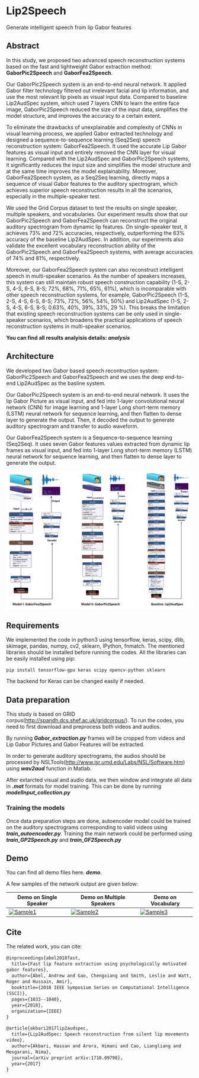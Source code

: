 # Lip2Speech
Generate intelligent speech from lip Gabor features

## Abstract
In this study, we proposed two advanced speech reconstruction systems based on the fast and lightweight Gabor extraction method: **GaborPic2Speech** and **GaborFea2Speech**. 

Our GaborPic2Speech system is an end-to-end neural network. It applied Gabor filter technology filtered out irrelevant facial and lip information, and use the most relevant lip pixels as visual input data. Compared to baseline Lip2AudSpec system, which used 7 layers CNN to learn the entire face image, GaborPic2Speech reduced the size of the input data, simplifies the model structure, and improves the accuracy to a certain extent.

To eliminate the drawbacks of unexplainable and complexity of CNNs in visual learning process, we applied Gabor extracted technology and designed a sequence-to-sequence learning (Seq2Seq) speech reconstruction system: GaborFea2Speech. It used the accurate Lip Gabor features as visual input and entirely removed the CNN layer for visual learning. Compared with the Lip2AudSpec and GaborPic2Speech systems, it significantly reduces the input size and simplifies the model structure and at the same time improves the model explainability. Moreover, GaborFea2Speech system, as a Seq2Seq learning, directly maps a sequence of visual Gabor features to the auditory spectrogram, which achieves superior speech reconstruction results in all the scenarios, especially in the multiple-speaker test. 

We used the Grid Corpus dataset to test the results on single speaker, multiple speakers, and vocabularies.  Our experiment results show that our GaborPic2Speech and GaborFea2Speech can reconstruct the original auditory spectrogram from dynamic lip features. On single-speaker test, it achieves 73% and 72% accuracies, respectively, outperforming the 63% accuracy of the baseline Lip2AudSpec. In addition, our experiments also validate the excellent vocabulary reconstruction ability of the GaborPic2Speech and GaborFea2Speech systems, with average accuracies of 74% and 81%, respectively. 

Moreover, our GaborFea2Speech system can also reconstruct intelligent speech in multi-speaker scenarios. As the number of speakers increases, this system can still maintain robust speech construction capability (1-S, 2-S, 4-S, 6-S, 8-S; 72%, 68%, 71%, 65%, 61%), which is incomparable with other speech reconstruction systems, for example, GaborPic2Speech (1-S, 2-S, 4-S, 6-S, 8-S; 73%, 72%, 56%, 54%, 50%) and Lip2AudSpec (1-S, 2-S, 4-S, 6-S, 8-S; 0.63%, 40%, 39%, 33%, 29 %). This breaks the limitation that existing speech reconstruction systems can be only used in single-speaker scenarios, which broadens the practical applications of speech reconstruction systems in multi-speaker scenarios.

**You can find all results analyisis details: _analysis_**

## Architecture
We developed two Gabor based speech recontruction system: GaborPic2Speech and GaborFea2Speech and we uses the deep end-to-end Lip2AudSpec as the basline system.

Our GaborPic2Speech system is an end-to-end neural network. It uses the lip Gabor Picture as visual input, and fed into 1-layer convolutional neural network (CNN) for image learning and 1-layer Long short-term memory (LSTM) neural network for sequence learning, and then flatten to dense layer to generate the output.  Then, it decoded the output to generate auditory spectrogram and transfer to audio waveform. 

Our GaborFea2Speech system is a Sequence-to-sequence learning (Seq2Seq). It uses seven Gabor features values extracted from dynamic lip frames as visual input, and fed into 1-layer Long short-term memory (LSTM) neural network for sequence learning, and then flatten to dense layer to generate the output.
 
![Main Network](figures/Network_main.png)

## Requirements
We implemented the code in python3 using tensorflow, keras, scipy, dlib, skimage, pandas, numpy, cv2, sklearn, IPython, fnmatch. The mentioned libraries should be installed before running the codes. All the libraries can be easily installed using pip:
```shell
pip install tensorflow-gpu keras scipy opencv-python sklearn
```
The backend for Keras can be changed easily if needed.

## Data preparation
This study is based on GRID corpus(http://spandh.dcs.shef.ac.uk/gridcorpus/). To run the codes, you need to first download and preprocess both videos and audios.

By running **_Gabor_extraction.py_** frames will be cropped from videos and Lip Gabor Pictures and Gabor Features will be extracted.

In order to generate auditory spectrograms, the audios should be processed by NSLTools(http://www.isr.umd.edu/Labs/NSL/Software.htm) using **_wav2aud_** function in Matlab.

After extarcted visual and audio data, we then window and integrate all data  in **_.mat_** formats for model training. This can be done by running **_modelInput_collection.py_**

### Training the models
Once data preparation steps are done, autoencoder model could be trained on the auditory spectrograms corresponding to valid videos using **_train_autoencoder.py_**. Training the main network could be performed using **_train_GP2Speech.py_** and **_train_GF2Speech.py_**


## Demo

You can find all demo files here. **_demo_**.

A few samples of the network output are given below:

 **Demo on Single Speaker**     | **Demo on Multiple Speakers**      | **Demo on Vocabulary**     
 ------------- | ------------- | -------- 
 [![Sample1](https://img.youtube.com/vi/-apenOxMQM8/0.jpg)](https://youtu.be/-apenOxMQM8)         | [![Sample2](https://img.youtube.com/vi/62pQrLAbw8E/0.jpg)](https://youtu.be/62pQrLAbw8E)       |[![Sample3](https://img.youtube.com/vi/yv0-dakuY6k/0.jpg)](https://youtu.be/yv0-dakuY6k)  



## Cite
The related work, you can cite:
```
@inproceedings{abel2018fast,
  title={Fast lip feature extraction using psychologically motivated gabor features},
  author={Abel, Andrew and Gao, Chengxiang and Smith, Leslie and Watt, Roger and Hussain, Amir},
  booktitle={2018 IEEE Symposium Series on Computational Intelligence (SSCI)},
  pages={1033--1040},
  year={2018},
  organization={IEEE}
}
```
```
@article{akbari2017lip2audspec,
  title={Lip2AudSpec: Speech reconstruction from silent lip movements video},
  author={Akbari, Hassan and Arora, Himani and Cao, Liangliang and Mesgarani, Nima},
  journal={arXiv preprint arXiv:1710.09798},
  year={2017}
}
```
